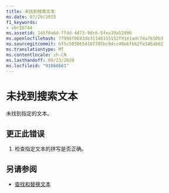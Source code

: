 ```yaml
---
title: 未找到搜索文本
ms.date: 07/20/2015
f1_keywords:
- vbrID744
ms.assetid: 145f0a6d-7fdd-4d73-9dc6-5fea39a52896
ms.openlocfilehash: 77998f0043de31148155152f91e1adc7da7650b3
ms.sourcegitcommit: bf5c5850654187705bc94cc40ebfb62fe346ab02
ms.translationtype: MT
ms.contentlocale: zh-CN
ms.lasthandoff: 09/23/2020
ms.locfileid: "91060661"
---
```

# <a name="search-text-not-found"></a>未找到搜索文本

未找到指定的文本。  
  
## <a name="to-correct-this-error"></a>更正此错误  
  
1. 检查指定文本的拼写是否正确。  
  
## <a name="see-also"></a>另请参阅

- [查找和替换文本](/visualstudio/ide/finding-and-replacing-text)
